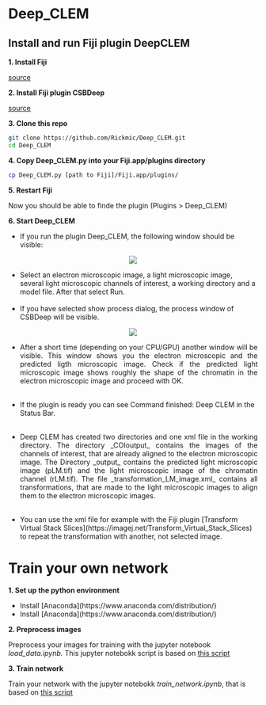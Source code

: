 # Deep_CLEM

## Install and run Fiji plugin DeepCLEM

**1. Install Fiji**

[source](https://imagej.net/Fiji/Downloads)


**2. Install Fiji plugin CSBDeep**

[source](https://github.com/CSBDeep/CSBDeep_website/wiki/CSBDeep-in-Fiji-%E2%80%93-Installation)


**3. Clone this repo**

```sh
git clone https://github.com/Rickmic/Deep_CLEM.git
cd Deep_CLEM
```

**4. Copy Deep_CLEM.py into your Fiji.app/plugins directory**

```sh
cp Deep_CLEM.py [path to Fiji]/Fiji.app/plugins/
```

**5. Restart Fiji**

Now you should be able to finde the plugin (Plugins > Deep_CLEM)

**6. Start Deep_CLEM**

<p align="justify">
  <ul>
    <li>If you run the plugin Deep_CLEM, the following window should be visible:</li>
  </ul>
</p>


<p align="center"> 
  <img src="../assets/GUI1.png">
</p>


<p align="justify">
  <ul>
    <p align="justify">
    <li>Select an electron microscopic image, a light microscopic image, several light microscopic channels of interest, a   working directory and a model file. After that select Run.</li></br>
    <li>If you have selected show process dialog, the process window of CSBDeep will be visible.</li>
    </p>
  </ul>



<p align="center"> 
  <img src="../assets/GUI2.png">
</p>



  <ul>
    <li>
      <p align="justify"> 
      After a short time (depending on your CPU/GPU) another window will be visible. This window shows you the electron microscopic and the predicted ligth microscopic image. Check if the predicted light microscopic image shows roughly the shape of the chromatin in the electron microscopic image and proceed with OK. 
      </p></li></br>
    <li>
      If the plugin is ready you can see Command finished: Deep CLEM in the Status Bar.
    </li></br>
    <li><p align="justify"> Deep CLEM has created two directories and one xml file in the working directory. The directory _COIoutput_ contains the images of the channels of interest, that are already aligned to the electron microscopic image. The Directory _output_ contains the predicted light microscopic image (pLM.tif) and the light microscopic image of the chromatin channel (rLM.tif). The file _transformation_LM_image.xml_ contains all transformations, that are made to the light microscopic images to align them to the electron microscopic images.</p></li></br>
    <li>
      You can use the xml file for example with the Fiji plugin [Transform Virtual Stack Slices](https://imagej.net/Transform_Virtual_Stack_Slices) to repeat the transformation with another, not selected image.
    </li>
  </ul>



# Train your own network

**1. Set up the python environment**

<p align="justify">
  <ul>
    <li>
      Install [Anaconda](https://www.anaconda.com/distribution/) 
    </li>
    <li>
      Install [Anaconda](https://www.anaconda.com/distribution/) 
    </li>
  </ul>
</p>



**2. Preprocess images**

Preprocess your images for training with the jupyter notebook _load_data.ipynb._ This jupyter notebokk script is based on [this script](https://nbviewer.jupyter.org/url/csbdeep.bioimagecomputing.com/examples/denoising3D/1_datagen.ipynb)


**3. Train network**

Train your network with the jupyter notebokk _train_network.ipynb_, that is based on [this script](https://nbviewer.jupyter.org/url/csbdeep.bioimagecomputing.com/examples/denoising3D/2_training.ipynb)
